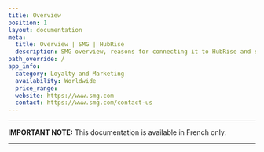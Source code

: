 ```yaml
---
title: Overview
position: 1
layout: documentation
meta:
  title: Overview | SMG | HubRise
  description: SMG overview, reasons for connecting it to HubRise and summary of integrated features. Synchronise data between your EPOS and your apps.
path_override: /
app_info:
  category: Loyalty and Marketing
  availability: Worldwide
  price_range:
  website: https://www.smg.com
  contact: https://www.smg.com/contact-us
---
```


---

**IMPORTANT NOTE:** This documentation is available <Link to="/fr/apps/smg" addLocalePrefix={false}>in French only</Link>.

---
